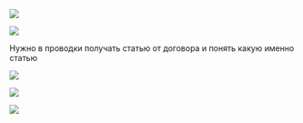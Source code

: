 ![](eXpress_vhivhzHcLB.png)

![](eXpress_UyjouLzKqW.png)

Нужно в проводки получать статью от договора и понять какую именно статью

![](eXpress_7B871Uk4Aq.png)

![](eXpress_tMpDkPydF3.png)

![](eXpress_Q5ldjwjUmq.png)


